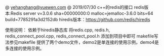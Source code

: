 @ yehanghang@yuewen.com 
@ 2019/07/30
c++的redis的接口
redis版本:Redis server v=3.0.6 sha=00000000:0 malloc=jemalloc-3.6.0 bits=64 build=7785291a3d2152db
hiredis版本：https://github.com/redis/hiredis

使用说明：
依赖于hiredis静态库
将redis.cpp, redis.h, redis_connect_pool.cpp, redis_connect_pool.h 添加到项目中即可
makefile写法参见makefile
提供了两个demo文件，demo2是单连接的使用示例，demo4是多连接的使用示例。
